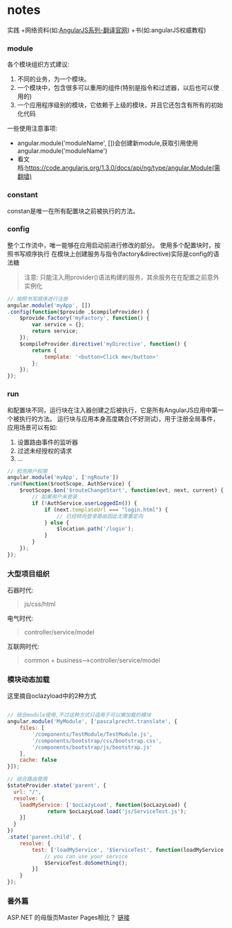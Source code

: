 # notes
实践
+网络资料(如:[AngularJS系列-翻译官网](http://www.cnblogs.com/leosx/p/4048105.html))
+书(如:angularJS权威教程)

### module
各个模块组织方式建议:
1. 不同的业务，为一个模块。
2. 一个模块中，包含很多可以重用的组件(特别是指令和过滤器，以后也可以使用的)
3. 一个应用程序级别的模块，它依赖于上级的模块，并且它还包含有所有的初始化代码

一些使用注意事项:
* angular.module('moduleName', [])会创建新module,获取引用使用angular.module('moduleName')
* 看文档:https://code.angularjs.org/1.3.0/docs/api/ng/type/angular.Module(需翻墙)


### constant
constan是唯一在所有配置块之前被执行的方法。

### config
整个工作流中，唯一能够在应用启动前进行修改的部分。
使用多个配置块时，按照书写顺序执行
在模块上创建服务与指令(factory&directive)实际是config的语法糖
> 注意: 只能注入用provider()语法构建的服务，其余服务在在配置之前意外实例化

```javascript
// 按照书写顺序进行注册
angular.module('myApp', [])
.config(function($provide ,$compileProvider) {
    $provide.factory('myFactory', function() {
        var service = {};
        return service;
    });
    $compileProvider.directive('myDirective', function() {
        return {
            template: '<button>Click me</button>'
        };
    });
});
```

### run
和配置块不同，运行块在注入器创建之后被执行，它是所有AngularJS应用中第一个被执行的方法。
运行块与应用本身高度耦合(不好测试)，用于注册全局事件，应用场景可以有如:
1. 设置路由事件的监听器
2. 过滤未经授权的请求
3. ...

```javascript
// 检测用户权限
angular.module('myApp', ['ngRoute'])
.run(function($rootScope, AuthService) {
    $rootScope.$on('$routeChangeStart', function(evt, next, current) {
        // 如果用户未登录
        if (!AuthService.userLoggedIn()) {
            if (next.templateUrl === "login.html") {
                // 已经转向登录路由因此无需重定向
            } else {
                $location.path('/login');
            }
        }
    });
});
```

### 大型项目组织
石器时代:
> js/css/html

电气时代:
> controller/service/model

互联网时代:
>  common + business-->controller/service/model


### 模块动态加载
这里摘自oclazyload中的2种方式

```javascript

// 结合module使用,不过这种方式只适用于可以懒加载的模块
angular.module('MyModule', ['pascalprecht.translate', {
    files: [
        '/components/TestModule/TestModule.js',
        '/components/bootstrap/css/bootstrap.css',
        '/components/bootstrap/js/bootstrap.js'
    ],
    cache: false
}]);

// 结合路由使用
$stateProvider.state('parent', {
  url: "/",
  resolve: {
    loadMyService: ['$ocLazyLoad', function($ocLazyLoad) {
             return $ocLazyLoad.load('js/ServiceTest.js');
    }]
  }
})
.state('parent.child', {
    resolve: {
        test: ['loadMyService', '$ServiceTest', function(loadMyService, $ServiceTest) {
            // you can use your service
            $ServiceTest.doSomething();
        }]
    }
});
```

### 番外篇
ASP.NET 的母版页Master Pages相比？
[链接](http://www.oschina.net/translate/developing-a-large-scale-application-with-a-single)
